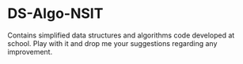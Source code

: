 DS-Algo-NSIT
============

Contains simplified data structures and algorithms code developed at school. Play with it and drop me your suggestions regarding any improvement. 
